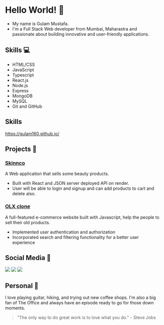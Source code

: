 # Hello World! 🚀
- My name is Gulam Mustafa.
- I'm a Full Stack Web developer from Mumbai, Maharastra and passionate about building innovative and user-friendly applications.

## Skills 💻
- HTML/CSS
- JavaScript
- Typescript
- React.js
- Node.js
- Express
- MongoDB
- MySQL
- Git and GitHub

## Skills
https://gulam160.github.io/

## Projects 🚧
### [Skinnco](https://skinnco-by-gulam160.netlify.app)
A Web application that sells some beauty products.
- Built with React and JSON server deployed API on render.
- User will be able to login and signup and can add products to cart and delete also.

### [OLX clone](transcendent-sable-57a31a.netlify.app/)
A full-featured e-commerce website built with Javascript, help the people to sell their old products.
- Implemented user authentication and authorization
- Incorporated search and filtering functionality for a better user experience

## Social Media 📱
<p>
  <img src="https://img.shields.io/badge/linkedin%20-%230077B5.svg?&style=for-the-badge&logo=linkedin&logoColor=white"/>
  <img src="https://img.shields.io/badge/<handle>%20-%23E4405F.svg?&style=for-the-badge&logo=Instagram&logoColor=white"/>
  <img src="https://img.shields.io/badge/github%20-%23121011.svg?&style=for-the-badge&logo=github&logoColor=white"/>
</p>

## Personal 🎉
I love playing guitar, hiking, and trying out new coffee shops. I'm also a big fan of The Office and always have an episode ready to go for those down moments.

> "The only way to do great work is to love what you do." - Steve Jobs

<!---
gulam160/gulam160 is a ✨ special ✨ repository because its `README.md` (this file) appears on your GitHub profile.
You can click the Preview link to take a look at your changes.
--->
